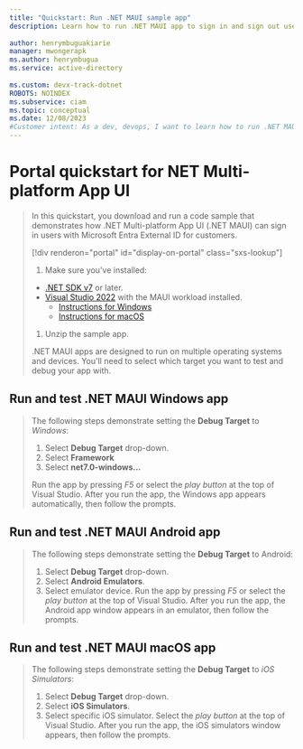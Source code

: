 ```yaml
---
title: "Quickstart: Run .NET MAUI sample app"
description: Learn how to run .NET MAUI app to sign in and sign out users with Microsoft Entra External ID for customers tenant
 
author: henrymbuguakiarie
manager: mwongerapk
ms.author: henrymbugua
ms.service: active-directory
 
ms.custom: devx-track-dotnet
ROBOTS: NOINDEX
ms.subservice: ciam
ms.topic: conceptual
ms.date: 12/08/2023
#Customer intent: As a dev, devops, I want to learn how to run .NET MAUI app to sign in and sign out users with Microsoft Entra External ID for customers tenant
---
```


# Portal quickstart for NET Multi-platform App UI

> In this quickstart, you download and run a code sample that demonstrates how .NET Multi-platform App UI (.NET MAUI) can sign in users with Microsoft Entra External ID for customers.
>
> [!div renderon="portal" id="display-on-portal" class="sxs-lookup"]
>1. Make sure you've installed:
>
> - [.NET SDK v7](https://dotnet.microsoft.com/download/dotnet/7.0) or later.
> - [Visual Studio 2022](https://aka.ms/vsdownloads) with the MAUI workload installed.
>    - [Instructions for Windows](/dotnet/maui/get-started/installation?tabs=vswin)
>    - [Instructions for macOS](/dotnet/maui/get-started/installation?tabs=vsmac)
>
> 1. Unzip the sample app.
>
> .NET MAUI apps are designed to run on multiple operating systems and devices. You'll need to select which target you want to test and debug your app with.

## Run and test .NET MAUI Windows app

> The following steps demonstrate setting the **Debug Target** to _Windows_:
>
> 1. Select **Debug Target** drop-down.
> 1. Select **Framework**
> 1. Select **net7.0-windows...**
>
> Run the app by pressing _F5_ or select the _play button_ at the top of Visual Studio.
> After you run the app, the Windows app  appears automatically, then follow the prompts.

## Run and test .NET MAUI Android app

> The following steps demonstrate setting the **Debug Target** to Android:
>
> 1. Select **Debug Target** drop-down.
> 1. Select **Android Emulators**.
> 1. Select emulator device.
> Run the app by pressing _F5_ or select the _play button_ at the top of Visual Studio.
> After you run the app, the Android app window appears in an emulator, then follow the prompts.

## Run and test .NET MAUI macOS app

> The following steps demonstrate setting the **Debug Target** to _iOS Simulators_:
>
> 1. Select **Debug Target** drop-down.
> 1. Select **iOS Simulators**.
> 1. Select specific iOS simulator.
> Select the _play button_ at the top of Visual Studio.
> After you run the app, the iOS simulators window appears, then follow the prompts.
